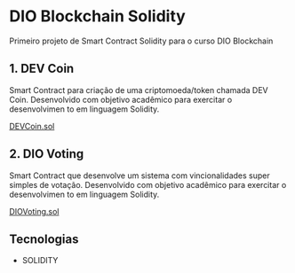 # DIO Blockchain Solidity

Primeiro projeto de Smart Contract Solidity para o curso DIO Blockchain

## 1. DEV Coin

Smart Contract para criação de uma criptomoeda/token chamada DEV Coin.
Desenvolvido com objetivo acadêmico para exercitar o desenvolvimen to em linguagem Solidity.

[DEVCoin.sol](contracts/DEVCoin.sol)

## 2. DIO Voting

Smart Contract que desenvolve um sistema com vincionalidades super simples de votação.
Desenvolvido com objetivo acadêmico para exercitar o desenvolvimen to em linguagem Solidity.

[DIOVoting.sol](contracts/DIOVoting.sol)

## Tecnologias
* SOLIDITY
